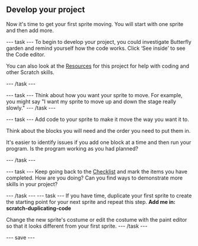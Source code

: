 ## Develop your project
Now it's time to get your first sprite moving. You will start with one sprite and then add more. 

--- task ---
To begin to develop your project, you could investigate Butterfly garden and remind yourself how the code works. Click ‘See inside’ to see the Code editor.

You can also look at the [Resources]() for this project for help with coding and other Scratch skills.

--- /task ---

--- task ---
Think about how you want your sprite to move. For example, you might say "I want my sprite to move up and down the stage really slowly."
--- /task ---

--- task ---
Add code to your sprite to make it move the way you want it to. 

Think about the blocks you will need and the order you need to put them in. 

It's easier to identify issues if you add one block at a time and then run your program. Is the program working as you had planned?

--- /task ---

--- task ---
Keep going back to the [Checklist](https://learning-admin.raspberrypi.org/en/projects/looping-sprites/1) and mark the items you have completed. How are you doing? Can you find ways to demonstrate more skills in your project?

--- /task ---
--- task ---
If you have time, duplicate your first sprite to create the starting point for your next sprite and repeat this step.
**Add me in: scratch-duplicating-code**

Change the new sprite's costume or edit the costume with the paint editor so that it looks different from your first sprite. 
--- /task ---

--- save ---
